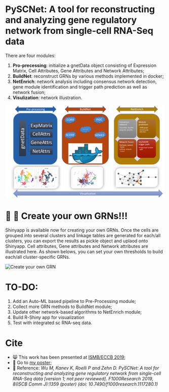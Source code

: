 # PySCNet: A tool for reconstructing and analyzing gene regulatory network from single-cell RNA-Seq data
There are four modules:
1) **Pro-precessing**: initialize a gnetData object consisting of Expression Matrix, Cell Attributes, Gene Attributes and Network Attributes;
2) **BuildNet**: reconstruct GRNs by various methods implemented in docker;
3) **NetEnrich**: network analysis including consensus network detection, gene module identification and trigger path prediction as well as network fusion;
4) **Visulization**: network illustration.

![Overview](https://github.com/MingBit/PySCNet/blob/master/Overview.png)

# :tada: :confetti_ball: Create your own GRNs!!!
Shinyapp is available now for creating your own GRNs.
Once the cells are grouped into several clusters and linkage tables are generated for each/all clusters, you can export the results
as pickle object and uplaod onto Shinyapp. Cell attributes, Gene attributes and Network attributes are illustrated here.
As shown belows, you can set your own thresholds to build each/all cluster-specific GRNs.

![Create your own GRN](https://github.com/MingBit/PySCNet/blob/master/ShinyApp.gif)


# TO-DO:
1) Add an Auto-ML based pipeline to Pre-Processing module;
2) Collect more GRN methods to BuildNet module;
3) Update other network-based algorithms to NetEnrich module;
4) Build R-Shiny app for visualization
5) Test with integrated sc RNA-seq data.

# Cite
- :smile_cat: This work has been presented at [ISMB/ECCB 2019](https://www.iscb.org/ismbeccb2019);
- :paw_prints: Go to [my poster](https://f1000research.com/posters/8-1359);
- :page_with_curl: Reference: *Wu M, Kanev K, Roelli P and Zehn D. PySCNet:
A tool for reconstructing and analyzing gene regulatory network from single-cell RNA-Seq data [version 1; not peer reviewed]. F1000Research 2019, 8(ISCB Comm J):1359 (poster) (doi: 10.7490/f1000research.1117280.1)*
